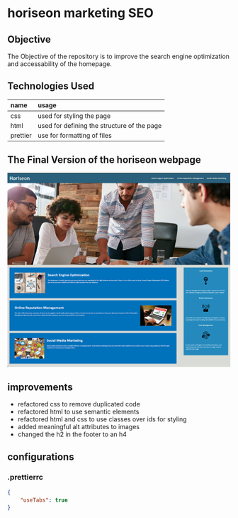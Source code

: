 # horiseon marketing SEO

## Objective

The Objective of the repository is to improve the search engine optimization and accessability of the homepage.

## Technologies Used

| name     | usage                                       |
| :------- | :------------------------------------------ |
| css      | used for styling the page                   |
| html     | used for defining the structure of the page |
| prettier | use for formatting of files                 |

## The Final Version of the horiseon webpage

![The Horiseon webpage as it stands revised.](./readme-assets/page.png)

## improvements

- refactored css to remove duplicated code
- refactored html to use semantic elements
- refactored html and css to use classes over ids for styling
- added meaningful alt attributes to images
- changed the h2 in the footer to an h4

## configurations

### .prettierrc

```json
{
	"useTabs": true
}
```
